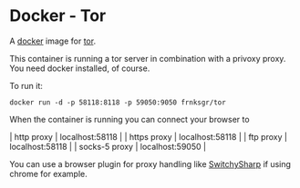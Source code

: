 Docker - Tor
====================

A [docker](http://docker.io) image for [tor](http://www.torproject.org).

This container is running a tor server in combination with a privoxy proxy.
You need docker installed, of course.

To run it:

    docker run -d -p 58118:8118 -p 59050:9050 frnksgr/tor

When the container is running you can connect your browser to

| http proxy    | localhost:58118 |
| https proxy   | localhost:58118 |
| ftp proxy     | localhost:58118 |
| socks-5 proxy | localhost:59050 |

You can use a browser plugin for proxy handling like
[SwitchySharp](http://goo.gl/rztqkI) if using chrome for example.

